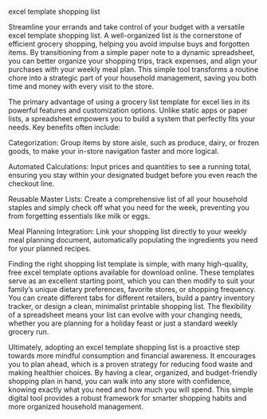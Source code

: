 excel template shopping list


Streamline your errands and take control of your budget with a versatile excel template shopping list. A well-organized list is the cornerstone of efficient grocery shopping, helping you avoid impulse buys and forgotten items. By transitioning from a simple paper note to a dynamic spreadsheet, you can better organize your shopping trips, track expenses, and align your purchases with your weekly meal plan. This simple tool transforms a routine chore into a strategic part of your household management, saving you both time and money with every visit to the store.



The primary advantage of using a grocery list template for excel lies in its powerful features and customization options. Unlike static apps or paper lists, a spreadsheet empowers you to build a system that perfectly fits your needs. Key benefits often include:




Categorization: Group items by store aisle, such as produce, dairy, or frozen goods, to make your in-store navigation faster and more logical.


Automated Calculations: Input prices and quantities to see a running total, ensuring you stay within your designated budget before you even reach the checkout line.


Reusable Master Lists: Create a comprehensive list of all your household staples and simply check off what you need for the week, preventing you from forgetting essentials like milk or eggs.


Meal Planning Integration: Link your shopping list directly to your weekly meal planning document, automatically populating the ingredients you need for your planned recipes.





Finding the right shopping list template is simple, with many high-quality, free excel template options available for download online. These templates serve as an excellent starting point, which you can then modify to suit your family’s unique dietary preferences, favorite stores, or shopping frequency. You can create different tabs for different retailers, build a pantry inventory tracker, or design a clean, minimalist printable shopping list. The flexibility of a spreadsheet means your list can evolve with your changing needs, whether you are planning for a holiday feast or just a standard weekly grocery run.



Ultimately, adopting an excel template shopping list is a proactive step towards more mindful consumption and financial awareness. It encourages you to plan ahead, which is a proven strategy for reducing food waste and making healthier choices. By having a clear, organized, and budget-friendly shopping plan in hand, you can walk into any store with confidence, knowing exactly what you need and how much you will spend. This simple digital tool provides a robust framework for smarter shopping habits and more organized household management.
